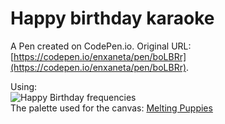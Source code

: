 # Happy birthday karaoke

A Pen created on CodePen.io. Original URL: [https://codepen.io/enxaneta/pen/boLBRr](https://codepen.io/enxaneta/pen/boLBRr).

Using:<br><img src="http://d2vlcm61l7u1fs.cloudfront.net/media%2Fccc%2Fcccff140-f376-4b3b-b66d-e91f17ee1563%2FphpWii0Fn.png" alt="Happy Birthday frequencies" />
<br>
The palette used for the canvas: <a href="http://www.colourlovers.com/palette/396247/Melting_Puppies">Melting Puppies</a>
